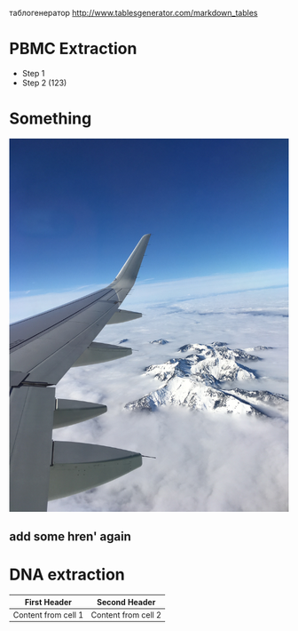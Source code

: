 таблогенератор
http://www.tablesgenerator.com/markdown_tables

# PBMC Extraction

* Step 1 
* Step 2 (123)

# Something

![Trulyaya](/IMG_0197.jpg)

## add some hren' again

# DNA extraction

First Header | Second Header
------------ | -------------
Content from cell 1 | Content from cell 2

